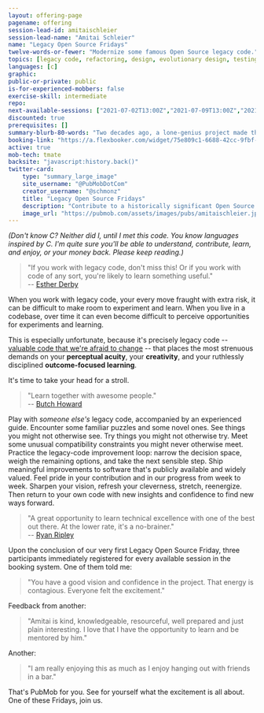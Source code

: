 ```yaml
---
layout: offering-page
pagename: offering
session-lead-id: amitaischleier
session-lead-name: "Amitai Schleier"
name: "Legacy Open Source Fridays"
twelve-words-or-fewer: "Modernize some famous Open Source legacy code."
topics: [legacy code, refactoring, design, evolutionary design, testing, TDD]
languages: [c]
graphic:
public-or-private: public
is-for-experienced-mobbers: false
exercise-skill: intermediate
repo: 
next-available-sessions: ["2021-07-02T13:00Z","2021-07-09T13:00Z","2021-07-16T13:00Z","2021-07-23T13:00Z","2021-07-30T13:00Z"]
discounted: true
prerequisites: []
summary-blurb-80-words: "Two decades ago, a lone-genius project made the internet more secure and inspired a generation of programmers. Two years ago, it came back to life as a collaborative effort. This historically significant codebase needs plenty of mending and many new features, while also presenting some unusual constraints to focus our decision-making. Contribute to Open Source, enjoy the cumulative effect of your efforts, and gain new insights into your legacy code."
booking-link: "https://a.flexbooker.com/widget/75e809c1-6688-42cc-9fbf-77b001c15991?serviceIds=43065"
active: true
mob-tech: tmate
backsite: "javascript:history.back()"
twitter-card:
    type: "summary_large_image"
    site_username: "@PubMobDotCom"
    creator_username: "@schmonz"
    title: "Legacy Open Source Fridays"
    description: "Contribute to a historically significant Open Source project, enjoy the cumulative effect of your efforts, and gain new insights into *your* legacy code. This codebase needs plenty of mending and many new features, and presents unusual constraints to focus our decision-making."
    image_url: "https://pubmob.com/assets/images/pubs/amitaischleier.jpg"
---
```

_(Don't know C? Neither did I, until I met this code. You know languages inspired by C. I'm quite sure you'll be able to understand, contribute, learn, and enjoy, or your money back. Please keep reading.)_

> "If you work with legacy code, don't miss this!
> Or if you work with code of any sort, you're likely to learn something useful."  
> -- [Esther Derby](https://twitter.com/estherderby/status/1368671178924167169)

When you work with legacy code, your every move fraught with extra risk, it can be difficult to make room to experiment and learn.
When you live in a codebase, over time it can even become difficult to perceive opportunities for experiments and learning.

This is especially unfortunate, because it's precisely legacy code -- [valuable code that we're afraid to change](https://www.legacycode.rocks/podcast-1/episode/27c69746/defining-legacy-code-with-amitai-schleier) -- that places the most strenuous demands on your **perceptual acuity**, your **creativity**, and your ruthlessly disciplined **outcome-focused learning**.

It's time to take your head for a stroll.

> "Learn together with awesome people."  
> -- [Butch Howard](https://twitter.com/butchhoward/status/1369086250217582592)

Play with _someone else's_ legacy code, accompanied by an experienced guide.
Encounter some familiar puzzles and some novel ones.
See things you might not otherwise see.
Try things you might not otherwise try.
Meet some unusual compatibility constraints you might never otherwise meet.
Practice the legacy-code improvement loop: narrow the decision space, weigh the remaining options, and take the next sensible step.
Ship meaningful improvements to software that's publicly available and widely valued.
Feel pride in your contribution and in our progress from week to week.
Sharpen your vision, refresh your cleverness, stretch, reenergize.
Then return to your own code with new insights and confidence to find new ways forward.

> "A great opportunity to learn technical excellence with one of the best out there.
> At the lower rate, it's a no-brainer."  
> -- [Ryan Ripley](https://twitter.com/ryanripley/status/1368660989017735168)

Upon the conclusion of our very first Legacy Open Source Friday, three participants immediately registered for every available session in the booking system.
One of them told me:

> "You have a good vision and confidence in the project.
> That energy is contagious.
> Everyone felt the excitement."

Feedback from another:

> "Amitai is kind, knowledgeable, resourceful, well prepared and just plain interesting.
> I love that I have the opportunity to learn and be mentored by him."

Another:

> "I am really enjoying this as much as I enjoy hanging out with friends in a bar."

That's PubMob for you.
See for yourself what the excitement is all about.
One of these Fridays, join us.